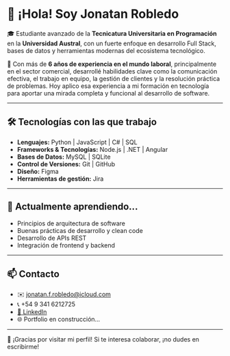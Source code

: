 # 👋 ¡Hola! Soy Jonatan Robledo

🎓 Estudiante avanzado de la **Tecnicatura Universitaria en Programación** en la **Universidad Austral**, con un fuerte enfoque en desarrollo Full Stack, bases de datos y herramientas modernas del ecosistema tecnológico.

💼 Con más de **6 años de experiencia en el mundo laboral**, principalmente en el sector comercial, desarrollé habilidades clave como la comunicación efectiva, el trabajo en equipo, la gestión de clientes y la resolución práctica de problemas. Hoy aplico esa experiencia a mi formación en tecnología para aportar una mirada completa y funcional al desarrollo de software.

---

## 🛠️ Tecnologías con las que trabajo

- **Lenguajes:** Python | JavaScript | C# | SQL  
- **Frameworks & Tecnologías:** Node.js | .NET | Angular  
- **Bases de Datos:** MySQL | SQLite  
- **Control de Versiones:** Git | GitHub  
- **Diseño:** Figma  
- **Herramientas de gestión:** Jira

---

## 🌱 Actualmente aprendiendo...

- Principios de arquitectura de software  
- Buenas prácticas de desarrollo y clean code  
- Desarrollo de APIs REST  
- Integración de frontend y backend

---

## 📫 Contacto

- ✉️ jonatan.f.robledo@icloud.com  
- 📞 +54 9 341 6212725  
- [🔗 LinkedIn](https://www.linkedin.com/in/jonatan-francisco-robledo/)  
- 🌐 Portfolio en construcción...

---

💬 ¡Gracias por visitar mi perfil! Si te interesa colaborar, ¡no dudes en escribirme!
